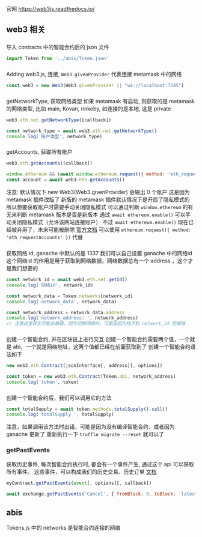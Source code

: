 
官网 https://web3js.readthedocs.io/

## web3 相关

###
导入 contracts 中的智能合约后的 json 文件
```js
import Token from '../abis/Token.json'
```

###
Adding web3.js, 连接,  `Web3.givenProvider` 代表连接 metamask 中的网络
```js
const web3 = new Web3(Web3.givenProvider || "ws://localhost:7545")
```

###
getNetworkType, 获取网络类型 如果 metamask 有启动, 则获取的是 metamask 的网络类型, 比如 main, Kovan, rinkeby, 如连接的是本地, 这是 private
```js
web3.eth.net.getNetworkType([callback])

const network_type = await web3.eth.net.getNetworkType()
console.log('账户类型', network_type)
```

###
getAccounts, 获取所有账户
```js
web3.eth.getAccounts([callback])

window.ethereum && (await window.ethereum.request({ method: 'eth_requestAccounts' }))
const account = await web3.eth.getAccounts()
```
注意: 默认情况下 new Web3(Web3.givenProvider) 会输出 0 个账户
这是因为 metamask 插件改版了
新版的 metamask 插件默认情况下是开启了隐私模式的
所以想要获取账户时需要手动关闭隐私模式
可以通过判断 `window.ethereum` 的有无来判断 metamask 版本是否是新版本
通过 `await ethereum.enable()` 可以手动关闭隐私模式（允许该网站连接账户）
不过 `await ethereum.enable()` 现在已经被弃用了，未来可能被删除
[官方文档](https://docs.metamask.io/guide/ethereum-provider.html#ethereum-enable-deprecated)
可以使用 `ethereum.request({ method: 'eth_requestAccounts' })` 代替



###
获取网络 id, ganache 中默认的是 1337 我们可以自己设置 ganache 中的网络id
这个网络id 的作用是用于获取到网络数据，网络数据总有一个 address ，这个才是我们想要的
```js
const network_id = await web3.eth.net.getId()
console.log('网络id', network_id)

const network_data = Token.networks[network_id]
console.log('network_data', network_data)

const network_address = network_data.address
console.log('network_address: ', network_address)
// 注意这里其实可能会报错，因为切换网络时，可能会因为找不到 network_id 而报错
```

###
创建一个智能合约, 并在区块链上进行交互
创建一个智能合约需要两个值，一个就是 abi，一个就是网络地址，这两个值都已经在前面获取到了
创建一个智能合约语法如下
```js
new web3.eth.Contract(jsonInterface[, address][, options])

const token = new web3.eth.Contract(Token.abi, network_address)
console.log('token', token)
```

###
创建一个智能合约后，我们可以调用它的方法
```js
const totalSupply = await token.methods.totalSupply().call()
console.log('totalSupply ', totalSupply)
```
注意，如果调用该方法时出错，可能是因为没有编译智能合约，或者因为 ganache 更新了
重新执行一下 `truffle migrate --reset` 就可以了

### getPastEvents
获取历史事件, 每次智能合约执行时, 都会有一个事件产生, 通过这个 api 可以获取所有事件。
这些事件，可以构成我们的历史交易、历史订单
[文档](https://web3js.readthedocs.io/en/v1.7.3/web3-eth-contract.html?highlight=getPastEvents#getpastevents)

```js
myContract.getPastEvents(event[, options][, callback])

await exchange.getPastEvents('Cancel', { fromBlock: 0, toBlock: 'latest', })
```

## abis

Tokens.js 中的 networks 是智能合约连接的网络


